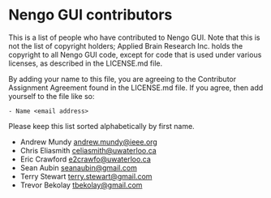 Nengo GUI contributors
======================

This is a list of people who have contributed to Nengo GUI.
Note that this is not the list of copyright holders;
Applied Brain Research Inc. holds the copyright to
all Nengo GUI code, except for code that is used under
various licenses, as described in the LICENSE.md file.

By adding your name to this file, you are agreeing
to the Contributor Assignment Agreement found in
the LICENSE.md file. If you agree, then add yourself
to the file like so:

```
- Name <email address>
```

Please keep this list sorted alphabetically by first name.

- Andrew Mundy <andrew.mundy@ieee.org>
- Chris Eliasmith <celiasmith@uwaterloo.ca>
- Eric Crawford <e2crawfo@uwaterloo.ca>
- Sean Aubin <seanaubin@gmail.com>
- Terry Stewart <terry.stewart@gmail.com>
- Trevor Bekolay <tbekolay@gmail.com>
